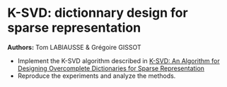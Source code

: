 # K-SVD: dictionnary design for sparse representation

**Authors:** Tom LABIAUSSE & Grégoire GISSOT

* Implement the K-SVD algorithm described in [K-SVD: An Algorithm for Designing Overcomplete Dictionaries for Sparse Representation](https://legacy.sites.fas.harvard.edu/~cs278/papers/ksvd.pdf)
* Reproduce the experiments and analyze the methods.